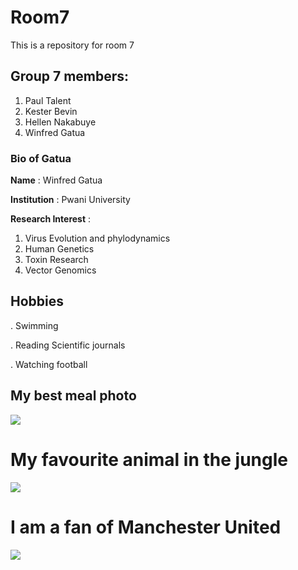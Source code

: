 # Room7

This is a repository for room 7

## Group 7 members:

1. Paul Talent
2. Kester Bevin 
3. Hellen Nakabuye
4. Winfred Gatua




 ### Bio of Gatua
 
 **Name** : Winfred Gatua
 
 __Institution__ : Pwani University
 
 **Research Interest** : 
 
 1. Virus Evolution and phylodynamics
 2. Human Genetics
 3. Toxin Research
 3. Vector Genomics
 
 
## Hobbies
 . Swimming
 
 . Reading Scientific journals
 
 . Watching football
 
## My best meal photo
![](https://external-content.duckduckgo.com/iu/?u=https%3A%2F%2F1.bp.blogspot.com%2F-KPDM1WX_czk%2FWh6ytecRkFI%2FAAAAAAAALxo%2Fjk4svc50UnAsV5CcUTmMJWlthnSPCGVuwCLcBGAs%2Fs1600%2FSwahili-food2.jpg&f=1&nofb=1)

# My favourite animal in the jungle
![](https://image.shutterstock.com/image-vector/snake-illustration-600w-353435321.jpg)

# I am a fan of Manchester United
![](https://external-content.duckduckgo.com/iu/?u=http%3A%2F%2Fi.ebayimg.com%2Fimages%2Fi%2F142041606551-0-1%2Fs-l1000.jpg&f=1&nofb=1)
 
